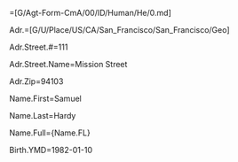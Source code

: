 =[G/Agt-Form-CmA/00/ID/Human/He/0.md]

Adr.=[G/U/Place/US/CA/San_Francisco/San_Francisco/Geo]

Adr.Street.#=111

Adr.Street.Name=Mission Street

Adr.Zip=94103

Name.First=Samuel

Name.Last=Hardy

Name.Full={Name.FL}

Birth.YMD=1982-01-10
